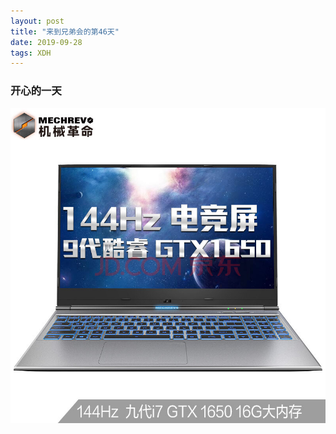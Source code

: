 ```yaml
---  
layout: post  
title: "来到兄弟会的第46天"  
date: 2019-09-28  
tags: XDH    
---  
```

  
### 开心的一天  

![机械革命](/images/inspirational/jxgm.jpeg)